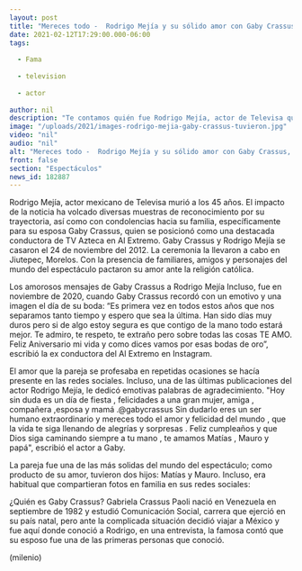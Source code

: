 ```yaml
---
layout: post
title: "Mereces todo -  Rodrigo Mejía y su sólido amor con Gaby Crassus, ex conductora de 'Al Extremo'"
date: 2021-02-12T17:29:00.000-06:00
tags:
  
  - Fama
  
  - television
  
  - actor
  
author: nil
description: "Te contamos quién fue Rodrigo Mejía, actor de Televisa que murió a los 45 años y esposo de Gaby Crassus, ex conductora de Al Extremo de TV Azteca. "
image: "/uploads/2021/images-rodrigo-mejia-gaby-crassus-tuvieron.jpg"
video: "nil"
audio: "nil"
alt: "Mereces todo -  Rodrigo Mejía y su sólido amor con Gaby Crassus, ex conductora de 'Al Extremo'"
front: false
section: "Espectáculos"
news_id: 182887
---
```


Rodrigo Mejía, actor mexicano de Televisa murió a los 45 años. El impacto de la noticia ha volcado diversas muestras de reconocimiento por su trayectoria, así como con condolencias hacia su familia, específicamente para su esposa Gaby Crassus, quien se posicionó como una destacada conductora de TV Azteca en Al Extremo.  Gaby Crassus y Rodrigo Mejía se casaron el 24 de noviembre del 2012. La ceremonia la llevaron a cabo en Jiutepec, Morelos. Con la presencia de familiares, amigos y personajes del mundo del espectáculo pactaron su amor ante la religión católica.

Los amorosos mensajes de Gaby Crassus a Rodrigo Mejía Incluso, fue en noviembre de 2020, cuando Gaby Crassus recordó con un emotivo y una imagen el día de su boda:  “Es primera vez en todos estos años que nos separamos tanto tiempo y espero que sea la última. Han sido días muy duros pero si de algo estoy segura es que contigo de la mano todo estará mejor. Te admiro, te respeto, te extraño pero sobre todas las cosas TE AMO. Feliz Aniversario mi vida y como dices vamos por esas bodas de oro”, escribió la ex conductora del Al Extremo en Instagram.

El amor que la pareja se profesaba en repetidas ocasiones se hacía presente en las redes sociales. Incluso, una de las últimas publicaciones del actor Rodrigo Mejía, le dedicó emotivas palabras de agradecimiento.  "Hoy sin duda es un día de fiesta , felicidades a una gran mujer, amiga , compañera ,esposa y mamá .@gabycrassus Sin dudarlo eres un ser humano extraordinario y mereces todo el amor y felicidad del mundo , que la vida te siga llenando de alegrías y sorpresas . Feliz cumpleaños y que Dios siga caminando siempre a tu mano , te amamos Matías , Mauro y papá", escribió el actor a Gaby. 

La pareja fue una de las más solidas del mundo del espectáculo; como producto de su amor, tuvieron dos hijos: Matías y Mauro. Incluso, era habitual que compartieran fotos en familia en sus redes sociales: 

¿Quién es Gaby Crassus? Gabriela Crassus Paoli nació en Venezuela en septiembre de 1982 y estudió Comunicación Social, carrera que ejerció en su país natal, pero ante la complicada situación decidió viajar a México y fue aquí donde conoció a Rodrigo, en una entrevista, la famosa contó que su esposo fue una de las primeras personas que conoció. 

(milenio)